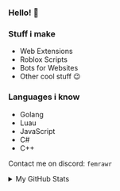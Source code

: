 ### Hello! 👋

### Stuff i make
- Web Extensions
- Roblox Scripts
- Bots for Websites
- Other cool stuff :wink:

### Languages i know
- Golang
- Luau
- JavaScript
- C#
- C++

Contact me on discord: `femrawr`

<details>
   <summary>My GitHub Stats</summary>

   <div style="text-align: left;">
      <img src="https://github-readme-stats.vercel.app/api?username=femrawrz&theme=dark&show_icons=true&hide_border=true&count_private=true" width="400"/>
   </div>
   <div style="text-align: left;">
      <img src="https://github-readme-stats.vercel.app/api/top-langs/?username=femrawr&exclude_repo=ChocolateLine,ChocolateHub&theme=dark&show_icons=true&hide_border=true&layout=compact" width="290"/>
   </div>
</details>